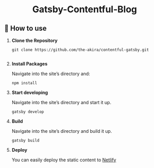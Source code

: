 <h1 align="center">
  Gatsby-Contentful-Blog
</h1>

## 🚀 How to use

1.  **Clone the Repository**

    ```shell
    git clone https://github.com/the-akira/contentful-gatsby.git


2.  **Install Packages**

    Navigate into the site’s directory and:

    ```shell
    npm install
    ```

3.  **Start developing**

    Navigate into the site’s directory and start it up.

    ```shell
    gatsby develop
    ```
4.  **Build**

    Navigate into the site’s directory and build it up.

    ```shell
    gatsby build
    ```

5.  **Deploy**

    You can easily deploy the static content to [Netlify](https://www.netlify.com/)